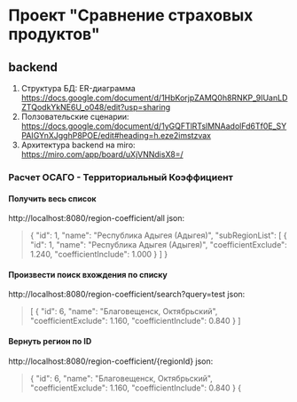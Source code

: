 # Проект "Сравнение страховых продуктов"
## backend

1. Структура БД: ER-диаграмма https://docs.google.com/document/d/1HbKorjpZAMQ0h8RNKP_9IUanLDZTQodkYkNE6U_o048/edit?usp=sharing 
2. Ползовательские сценарии: https://docs.google.com/document/d/1yGQFTlRTslMNAadolFd6Tf0E_SYPAIGYnXJgghP8POE/edit#heading=h.eze2imstzvax
3. Архитектура backend на miro: https://miro.com/app/board/uXjVNNdisX8=/  


### Расчет ОСАГО - Территориальный Коэффициент
#### Получить весь список 

http://localhost:8080/region-coefficient/all
json:
> {
> "id": 1,
> "name": "Республика Адыгея (Адыгея)",
> "subRegionList": [
> {
> "id": 1,
> "name": "Республика Адыгея (Адыгея)",
> "coefficientExclude": 1.240,
> "coefficientInclude": 1.000
> } ]
> }

#### Произвести поиск вхождения по списку

http://localhost:8080/region-coefficient/search?query=test
json:
> [ {
> "id": 6,
> "name": "Благовещенск, Октябрьский",
> "coefficientExclude": 1.160,
> "coefficientInclude": 0.840
> }
> ]

#### Вернуть регион по ID

http://localhost:8080/region-coefficient/{regionId}
json:
> {
> "id": 6,
> "name": "Благовещенск, Октябрьский",
> "coefficientExclude": 1.160,
> "coefficientInclude": 0.840
> }
> {

